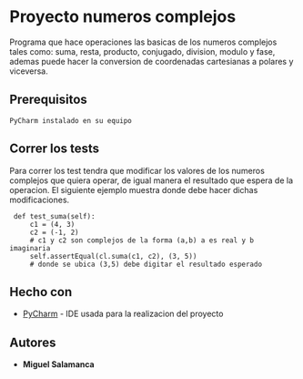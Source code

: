 # Proyecto numeros complejos

Programa que hace operaciones las basicas de los numeros complejos tales como:
suma, resta, producto, conjugado, division, modulo y fase, ademas puede hacer
la conversion de coordenadas cartesianas a polares y viceversa.

## Prerequisitos
```
PyCharm instalado en su equipo 
```
## Correr los tests
Para correr los test tendra que modificar los valores de los numeros complejos
que quiera operar, de igual manera el resultado que espera de la operacion.
El siguiente ejemplo muestra donde debe hacer dichas modificaciones.
```
 def test_suma(self):
     c1 = (4, 3)
     c2 = (-1, 2)
     # c1 y c2 son complejos de la forma (a,b) a es real y b imaginaria
     self.assertEqual(cl.suma(c1, c2), (3, 5))
     # donde se ubica (3,5) debe digitar el resultado esperado
```
## Hecho con
* [PyCharm](https://www.jetbrains.com/es-es/pycharm/) - IDE usada para la realizacion del proyecto
## Autores
* **Miguel Salamanca**